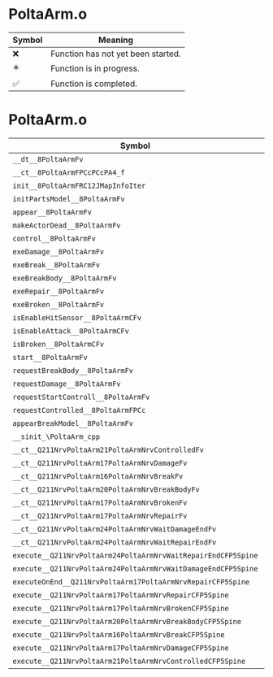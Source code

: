 # PoltaArm.o
| Symbol | Meaning 
| ------------- | ------------- 
| :x: | Function has not yet been started. 
| :eight_pointed_black_star: | Function is in progress. 
| :white_check_mark: | Function is completed. 


# PoltaArm.o
| Symbol | Decompiled? |
| ------------- | ------------- |
| `__dt__8PoltaArmFv` | :x: |
| `__ct__8PoltaArmFPCcPCcPA4_f` | :x: |
| `init__8PoltaArmFRC12JMapInfoIter` | :x: |
| `initPartsModel__8PoltaArmFv` | :x: |
| `appear__8PoltaArmFv` | :x: |
| `makeActorDead__8PoltaArmFv` | :x: |
| `control__8PoltaArmFv` | :x: |
| `exeDamage__8PoltaArmFv` | :x: |
| `exeBreak__8PoltaArmFv` | :x: |
| `exeBreakBody__8PoltaArmFv` | :x: |
| `exeRepair__8PoltaArmFv` | :x: |
| `exeBroken__8PoltaArmFv` | :x: |
| `isEnableHitSensor__8PoltaArmCFv` | :x: |
| `isEnableAttack__8PoltaArmCFv` | :x: |
| `isBroken__8PoltaArmCFv` | :x: |
| `start__8PoltaArmFv` | :x: |
| `requestBreakBody__8PoltaArmFv` | :x: |
| `requestDamage__8PoltaArmFv` | :x: |
| `requestStartControll__8PoltaArmFv` | :x: |
| `requestControlled__8PoltaArmFPCc` | :x: |
| `appearBreakModel__8PoltaArmFv` | :x: |
| `__sinit_\PoltaArm_cpp` | :x: |
| `__ct__Q211NrvPoltaArm21PoltaArmNrvControlledFv` | :x: |
| `__ct__Q211NrvPoltaArm17PoltaArmNrvDamageFv` | :x: |
| `__ct__Q211NrvPoltaArm16PoltaArmNrvBreakFv` | :x: |
| `__ct__Q211NrvPoltaArm20PoltaArmNrvBreakBodyFv` | :x: |
| `__ct__Q211NrvPoltaArm17PoltaArmNrvBrokenFv` | :x: |
| `__ct__Q211NrvPoltaArm17PoltaArmNrvRepairFv` | :x: |
| `__ct__Q211NrvPoltaArm24PoltaArmNrvWaitDamageEndFv` | :x: |
| `__ct__Q211NrvPoltaArm24PoltaArmNrvWaitRepairEndFv` | :x: |
| `execute__Q211NrvPoltaArm24PoltaArmNrvWaitRepairEndCFP5Spine` | :x: |
| `execute__Q211NrvPoltaArm24PoltaArmNrvWaitDamageEndCFP5Spine` | :x: |
| `executeOnEnd__Q211NrvPoltaArm17PoltaArmNrvRepairCFP5Spine` | :x: |
| `execute__Q211NrvPoltaArm17PoltaArmNrvRepairCFP5Spine` | :x: |
| `execute__Q211NrvPoltaArm17PoltaArmNrvBrokenCFP5Spine` | :x: |
| `execute__Q211NrvPoltaArm20PoltaArmNrvBreakBodyCFP5Spine` | :x: |
| `execute__Q211NrvPoltaArm16PoltaArmNrvBreakCFP5Spine` | :x: |
| `execute__Q211NrvPoltaArm17PoltaArmNrvDamageCFP5Spine` | :x: |
| `execute__Q211NrvPoltaArm21PoltaArmNrvControlledCFP5Spine` | :x: |
